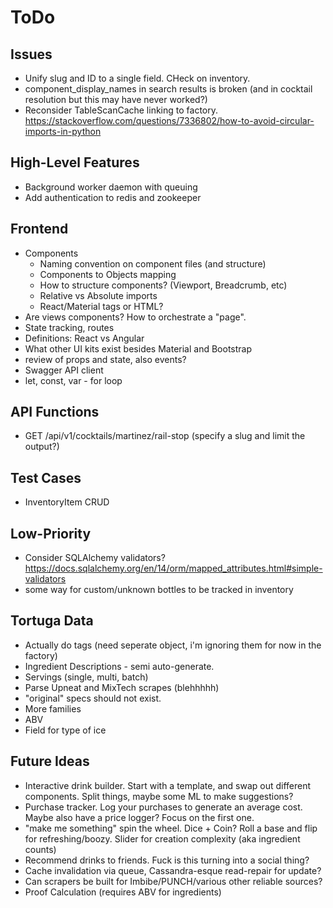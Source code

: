 ToDo
====

Issues
------
* Unify slug and ID to a single field. CHeck on inventory.
* component_display_names in search results is broken (and in cocktail resolution but this may have never worked?)
* Reconsider TableScanCache linking to factory.
  https://stackoverflow.com/questions/7336802/how-to-avoid-circular-imports-in-python

High-Level Features
-------------------
* Background worker daemon with queuing
* Add authentication to redis and zookeeper

Frontend
--------
* Components
  * Naming convention on component files (and structure)
  * Components to Objects mapping
  * How to structure components? (Viewport, Breadcrumb, etc)
  * Relative vs Absolute imports
  * React/Material tags or HTML? 
* Are views components? How to orchestrate a "page".
* State tracking, routes
* Definitions: React vs Angular
* What other UI kits exist besides Material and Bootstrap
* review of props and state, also events?
* Swagger API client
* let, const, var - for loop

API Functions
-------------
* GET /api/v1/cocktails/martinez/rail-stop (specify a slug and limit the output?)

Test Cases
----------
* InventoryItem CRUD

Low-Priority
------------
* Consider SQLAlchemy validators? https://docs.sqlalchemy.org/en/14/orm/mapped_attributes.html#simple-validators
* some way for custom/unknown bottles to be tracked in inventory

Tortuga Data
------------
* Actually do tags (need seperate object, i'm ignoring them for now in the factory)
* Ingredient Descriptions - semi auto-generate.
* Servings (single, multi, batch)
* Parse Upneat and MixTech scrapes (blehhhhh)
* "original" specs should not exist.
* More families
* ABV
* Field for type of ice

Future Ideas
------------
* Interactive drink builder. Start with a template, and swap out different
  components. Split things, maybe some ML to make suggestions?
* Purchase tracker. Log your purchases to generate an average cost. Maybe
  also have a price logger? Focus on the first one.
* "make me something" spin the wheel. Dice + Coin? Roll a base and 
  flip for refreshing/boozy. Slider for creation complexity (aka ingredient counts)
* Recommend drinks to friends. Fuck is this turning into a social thing?
* Cache invalidation via queue, Cassandra-esque read-repair for update?
* Can scrapers be built for Imbibe/PUNCH/various other reliable sources?
* Proof Calculation (requires ABV for ingredients)
